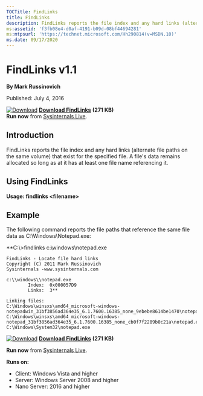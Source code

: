 ```yaml
--- 
TOCTitle: FindLinks
title: FindLinks
description: FindLinks reports the file index and any hard links (alternate file paths on the same volume) that exist for the specified file.
ms:assetid: 'f3fb08e4-d0af-4191-b09d-08bf44694281'
ms:mtpsurl: 'https://technet.microsoft.com/Hh290814(v=MSDN.10)'
ms.date: 09/17/2020
---
```


FindLinks v1.1
==============

**By Mark Russinovich**

Published: July 4, 2016

[![Download](/media/landing/sysinternals/download_sm.png)](https://download.sysinternals.com/files/FindLinks.zip) [**Download FindLinks**](https://download.sysinternals.com/files/FindLinks.zip) **(271 KB)**  
**Run now** from [Sysinternals Live](https://live.sysinternals.com/FindLinks.exe).


## Introduction

FindLinks reports the file index and any hard links (alternate file
paths on the same volume) that exist for the specified file.  A file's
data remains allocated so long as at it has at least one file name
referencing it.

## Using FindLinks

**Usage: findlinks &lt;filename&gt;**

## Example

The following command reports the file paths that reference the same
file data as C:\\Windows\\Notepad.exe:

**C:\\&gt;findlinks c:\\windows\\notepad.exe  

```Shell
FindLinks - Locate file hard links  
Copyright (C) 2011 Mark Russinovich  
Sysinternals -www.sysinternals.com  

c:\\windows\\notepad.exe  
        Index:  0x000057D9  
        Links:  3**

Linking files:
C:\Windows\winsxs\amd64_microsoft-windows-notepadwin_31bf3856ad364e35_6.1.7600.16385_none_9ebebe8614be1470\notepad.exe
C:\Windows\winsxs\amd64_microsoft-windows-notepad_31bf3856ad364e35_6.1.7600.16385_none_cb0f7f2289b0c21a\notepad.exe
C:\Windows\System32\notepad.exe
```

[![Download](/media/landing/sysinternals/download_sm.png)](https://download.sysinternals.com/files/FindLinks.zip) [**Download FindLinks**](https://download.sysinternals.com/files/FindLinks.zip) **(271 KB)**

**Run now** from [Sysinternals Live](https://live.sysinternals.com/FindLinks.exe).

**Runs on:**

  - Client: Windows Vista and higher
  - Server: Windows Server 2008 and higher
  - Nano Server: 2016 and higher